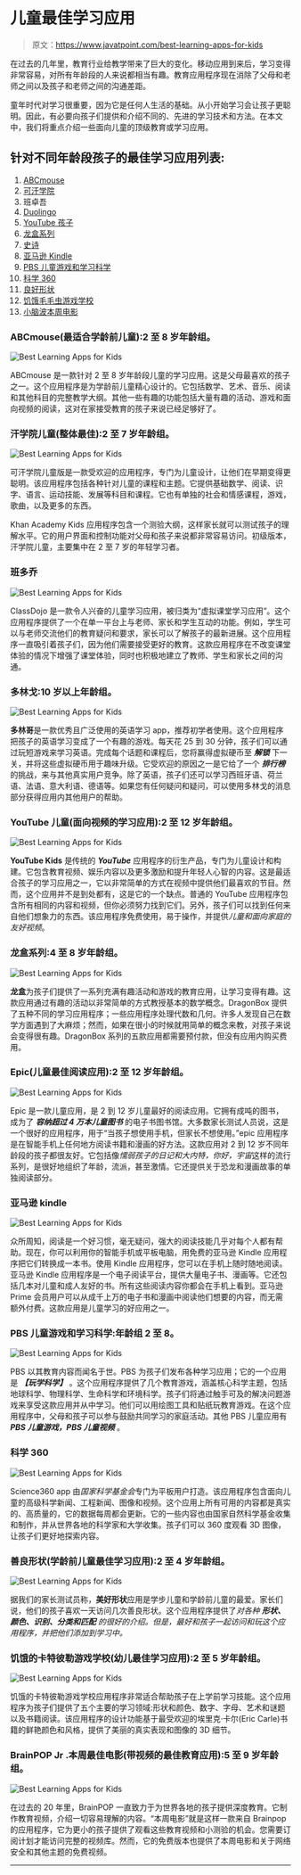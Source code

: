 # 儿童最佳学习应用

> 原文：<https://www.javatpoint.com/best-learning-apps-for-kids>

在过去的几年里，教育行业给教学带来了巨大的变化。移动应用到来后，学习变得非常容易，对所有年龄段的人来说都相当有趣。教育应用程序现在消除了父母和老师之间以及孩子和老师之间的沟通差距。

童年时代对学习很重要，因为它是任何人生活的基础。从小开始学习会让孩子更聪明。因此，有必要向孩子们提供和介绍不同的、先进的学习技术和方法。在本文中，我们将重点介绍一些面向儿童的顶级教育或学习应用。

## 针对不同年龄段孩子的最佳学习应用列表:

1.  [ABCmouse](#ABCmouse)
2.  [可汗学院](#Khan-Academy)
3.  班卓吾
4.  [Duolingo](#Duolingo)
5.  [YouTube 孩子](#YouTube-Kids)
6.  [龙盒系列](#DragonBox-series)
7.  [史诗](#Epic)
8.  [亚马逊 Kindle](#Amazon-Kindle)
9.  [PBS 儿童游戏和学习科学](#PBS)
10.  [科学 360](#Science360)
11.  [良好形状](#Goodness-Shapes)
12.  [饥饿毛毛虫游戏学校](#Hungry-Caterpillar-Play-School)
13.  [小脑波本周电影](#Brainpop)

### ABCmouse(最适合学龄前儿童):2 至 8 岁年龄组。

![Best Learning Apps for Kids](img/cf1d93cd45217cc6908baf5cd7690441.png)

ABCmouse 是一款针对 2 至 8 岁年龄段儿童的学习应用。这是父母最喜欢的孩子之一。这个应用程序是为学龄前儿童精心设计的。它包括数学、艺术、音乐、阅读和其他科目的完整教学大纲。其他一些有趣的功能包括大量有趣的活动、游戏和面向视频的阅读，这对在家接受教育的孩子来说已经足够好了。

### 汗学院儿童(整体最佳):2 至 7 岁年龄组。

![Best Learning Apps for Kids](img/a057d5fef77a8088da2a50e76fe440bf.png)

可汗学院儿童版是一款受欢迎的应用程序，专门为儿童设计，让他们在早期变得更聪明。该应用程序包括各种针对儿童的课程和主题。它提供基础数学、阅读、识字、语言、运动技能、发展等科目和课程。它也有单独的社会和情感课程，游戏，歌曲，以及更多的东西。

Khan Academy Kids 应用程序包含一个测验大纲，这样家长就可以测试孩子的理解水平。它的用户界面和控制功能对父母和孩子来说都非常容易访问。初级版本，汗学院儿童，主要集中在 2 至 7 岁的年轻学习者。

### 班多乔

![Best Learning Apps for Kids](img/a925be4b5cd7d60bb6e39435e2e1f0f5.png)

ClassDojo 是一款令人兴奋的儿童学习应用，被归类为“虚拟课堂学习应用”。这个应用程序提供了一个在单一平台上与老师、家长和学生互动的功能。例如，学生可以与老师交流他们的教育疑问和要求，家长可以了解孩子的最新进展。这个应用程序一直吸引着孩子们，因为他们需要接受更好的教育。这款应用程序在不改变课堂体验的情况下增强了课堂体验，同时也积极地建立了教师、学生和家长之间的沟通。

### 多林戈:10 岁以上年龄组。

![Best Learning Apps for Kids](img/501a2dd55ec3d74f15934845cf5b7d28.png)

**多林哥**是一款优秀且广泛使用的英语学习 app，推荐初学者使用。这个应用程序把孩子的英语学习变成了一个有趣的游戏。每天花 25 到 30 分钟，孩子们可以通过玩短游戏来学习英语。完成每个话题和课程后，您将赢得虚拟硬币至 ***解锁*** 下一关，并将这些虚拟硬币用于趣味升级。它受欢迎的原因之一是它给了一个 ***排行榜*** 的挑战，来与其他真实用户竞争。除了英语，孩子们还可以学习西班牙语、荷兰语、法语、意大利语、德语等。如果您有任何疑问和疑问，可以使用多林戈的消息部分获得应用内其他用户的帮助。

### YouTube 儿童(面向视频的学习应用):2 至 12 岁年龄组。

![Best Learning Apps for Kids](img/0b22e00550fd3c490681564acdde0db3.png)

**YouTube Kids** 是传统的 ***YouTube*** 应用程序的衍生产品，专门为儿童设计和构建。它包含教育视频、娱乐内容以及更多激励和提升年轻人心智的内容。这是最适合孩子的学习应用之一，它以非常简单的方式在视频中提供他们最喜欢的节目。然而，这个应用并不是到处都有，这是它的一个缺点。普通的 YouTube 应用程序包含所有相同的内容和视频，但你必须努力找到它们。另外，孩子们可以找到任何来自他们想象力的东西。该应用程序免费使用，易于操作，并提供*儿童和面向家庭的友好视频*。

### 龙盒系列:4 至 8 岁年龄组。

![Best Learning Apps for Kids](img/eeed37267ed127467f29bb75d70c540d.png)

**龙盒**为孩子们提供了一系列充满有趣活动和游戏的教育应用，让学习变得有趣。这款应用通过有趣的活动以非常简单的方式教授基本的数学概念。DragonBox 提供了五种不同的学习应用程序；一些应用程序处理代数和几何。许多人发现自己在数学方面遇到了大麻烦；然而，如果在很小的时候就用简单的概念来教，对孩子来说会变得很有趣。DragonBox 系列的五款应用都需要预付款，但没有应用内购买费用。

### Epic(儿童最佳阅读应用):2 至 12 岁年龄组。

![Best Learning Apps for Kids](img/18a2b3293e2167d90b0a26a6681a4f0e.png)

Epic 是一款儿童应用，是 2 到 12 岁儿童最好的阅读应用。它拥有成吨的图书，成为了 ***容纳超过 4 万本儿童图书*** 的电子书图书馆。大多数家长测试人员说，这是一个很好的应用程序，用于“当孩子想使用手机，但家长不想使用。”epic 应用程序是在智能手机上任何地方阅读书籍和漫画的好方法。这款应用对 2 到 12 岁不同年龄段的孩子都很友好。它包括像*懦弱孩子的日记和大内特，你好，宇宙*这样的流行系列，是很好地组织了年龄，流派，甚至激情。它还提供关于恐龙和漫画故事的单独阅读部分。

### 亚马逊 kindle

![Best Learning Apps for Kids](img/ffc013877f16e6fa34b0401aa9cbfa59.png)

众所周知，阅读是一个好习惯，毫无疑问，强大的阅读技能几乎对每个人都有帮助。现在，你可以利用你的智能手机或平板电脑，用免费的亚马逊 Kindle 应用程序把它们转换成一本书。使用 Kindle 应用程序，您可以在手机上随时随地阅读。亚马逊 Kindle 应用程序是一个电子阅读平台，提供大量电子书、漫画等。它还包括几本对儿童和成人友好的书。所有这些阅读内容你都会在手机上看到。亚马逊 Prime 会员用户可以从成千上万的电子书和漫画中阅读他们想要的内容，而无需额外付费。这款应用是儿童学习的好应用之一。

### PBS 儿童游戏和学习科学:年龄组 2 至 8。

![Best Learning Apps for Kids](img/4638b57f246a5c26320413f47648ad05.png)

PBS 以其教育内容而闻名于世。PBS 为孩子们发布各种学习应用；它的一个应用是 ***【玩学科学】*** 。这个应用程序提供了几个教育游戏，涵盖核心科学主题，包括地球科学、物理科学、生命科学和环境科学。孩子们将通过触手可及的解决问题游戏来享受这款应用并从中学习。他们可以用绘图工具和贴纸玩教育游戏。在这个应用程序中，父母和孩子可以参与鼓励共同学习的家庭活动。其他 PBS 儿童应用有 ***PBS 儿童游戏，PBS 儿童视频*** 。

### 科学 360

![Best Learning Apps for Kids](img/971fc2b7b32c75809437af839a9fef79.png)

Science360 app 由*国家科学基金会*专门为平板用户打造。该应用程序包含面向儿童的高级科学新闻、工程新闻、图像和视频。这个应用上所有可用的内容都是真实的、高质量的，它的数据每周都会更新。它的一些内容也由国家自然科学基金收集和制作，并从世界各地的科学家和大学收集。孩子们可以 360 度观看 3D 图像，让孩子们更好地探索内容。

### 善良形状(学龄前儿童最佳学习应用):2 至 4 岁年龄组。

![Best Learning Apps for Kids](img/67c723e8bb04ecf974de4a3b2f242361.png)

据我们的家长测试员称，**美好形状**应用是学步儿童和学龄前儿童的最爱。家长们说，他们的孩子喜欢一天访问几次善良形状。这个应用程序提供了*对各种 ***形状、颜色、识别、分类和匹配*** 的很好的介绍。但是，最好和孩子一起访问和玩这个应用程序，并把他们添加到学习中。*

### 饥饿的卡特彼勒游戏学校(幼儿最佳学习应用):2 至 5 岁年龄组。

![Best Learning Apps for Kids](img/c031d8bd82638e6a74cf52e30e82ac99.png)

饥饿的卡特彼勒游戏学校应用程序非常适合帮助孩子在上学前学习技能。这个应用程序为孩子们提供了五个主要的学习领域:形状和颜色、数字、字母、艺术和谜题以及书籍阅读。该应用程序的设计功能基于最受欢迎的埃里克·卡尔(Eric Carle)书籍的鲜艳颜色和风格，提供了美丽的真实表现和图像的 3D 细节。

### BrainPOP Jr .本周最佳电影(带视频的最佳教育应用):5 至 9 岁年龄组。

![Best Learning Apps for Kids](img/37ee7d930a3f7402ce7a3d22e30c065e.png)

在过去的 20 年里，BrainPOP 一直致力于为世界各地的孩子提供深度教育。它制作教育视频，介绍一切容易理解的内容。“本周电影”就是这样一款来自 Brainpop 的应用程序，它为更小的孩子提供了观看这些教育视频和小测验的机会。您需要订阅计划才能访问完整的视频库。然而，它的免费版本也提供了本周电影和关于网络安全和其他主题的免费视频。

* * *
